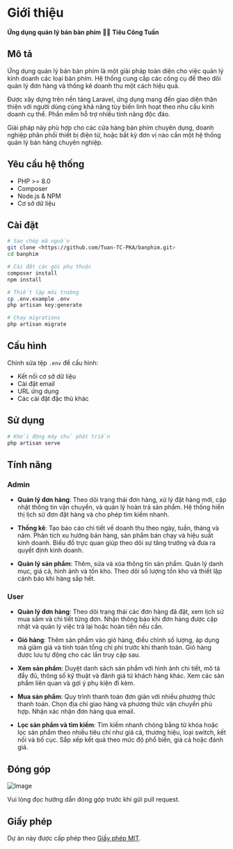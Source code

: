 # Giới thiệu
**Ứng dụng quản lý bán bàn phím**
👨‍💻 **Tiêu Công Tuấn**
## Mô tả

Ứng dụng quản lý bán bàn phím là một giải pháp toàn diện cho việc quản lý kinh doanh các loại bàn phím. Hệ thống cung cấp các công cụ để theo dõi quản lý đơn hàng và thống kê doanh thu một cách hiệu quả.

Được xây dựng trên nền tảng Laravel, ứng dụng mang đến giao diện thân thiện với người dùng cùng khả năng tùy biến linh hoạt theo nhu cầu kinh doanh cụ thể. Phần mềm hỗ trợ nhiều tính năng độc đáo.

Giải pháp này phù hợp cho các cửa hàng bàn phím chuyên dụng, doanh nghiệp phân phối thiết bị điện tử, hoặc bất kỳ đơn vị nào cần một hệ thống quản lý bán hàng chuyên nghiệp.

## Yêu cầu hệ thống

- PHP >= 8.0
- Composer
- Node.js & NPM
- Cơ sở dữ liệu

## Cài đặt

```bash
# Sao chép mã nguồn
git clone <https://github.com/Tuan-TC-PKA/banphim.git>
cd banphim

# Cài đặt các gói phụ thuộc
composer install
npm install

# Thiết lập môi trường
cp .env.example .env
php artisan key:generate

# Chạy migrations
php artisan migrate
```

## Cấu hình

Chỉnh sửa tệp `.env` để cấu hình:
- Kết nối cơ sở dữ liệu
- Cài đặt email
- URL ứng dụng
- Các cài đặt đặc thù khác

## Sử dụng

```bash
# Khởi động máy chủ phát triển
php artisan serve
```

## Tính năng
### Admin
- **Quản lý đơn hàng**: Theo dõi trạng thái đơn hàng, xử lý đặt hàng mới, cập nhật thông tin vận chuyển, và quản lý hoàn trả sản phẩm. Hệ thống hiển thị lịch sử đơn đặt hàng và cho phép tìm kiếm nhanh.

- **Thống kê**: Tạo báo cáo chi tiết về doanh thu theo ngày, tuần, tháng và năm. Phân tích xu hướng bán hàng, sản phẩm bán chạy và hiệu suất kinh doanh. Biểu đồ trực quan giúp theo dõi sự tăng trưởng và đưa ra quyết định kinh doanh.

- **Quản lý sản phẩm**: Thêm, sửa và xóa thông tin sản phẩm. Quản lý danh mục, giá cả, hình ảnh và tồn kho. Theo dõi số lượng tồn kho và thiết lập cảnh báo khi hàng sắp hết.
### User
- **Quản lý đơn hàng**: Theo dõi trạng thái các đơn hàng đã đặt, xem lịch sử mua sắm và chi tiết từng đơn. Nhận thông báo khi đơn hàng được cập nhật và quản lý việc trả lại hoặc hoàn tiền nếu cần.

- **Giỏ hàng**: Thêm sản phẩm vào giỏ hàng, điều chỉnh số lượng, áp dụng mã giảm giá và tính toán tổng chi phí trước khi thanh toán. Giỏ hàng được lưu tự động cho các lần truy cập sau.

- **Xem sản phẩm**: Duyệt danh sách sản phẩm với hình ảnh chi tiết, mô tả đầy đủ, thông số kỹ thuật và đánh giá từ khách hàng khác. Xem các sản phẩm liên quan và gợi ý phụ kiện đi kèm.

- **Mua sản phẩm**: Quy trình thanh toán đơn giản với nhiều phương thức thanh toán. Chọn địa chỉ giao hàng và phương thức vận chuyển phù hợp. Nhận xác nhận đơn hàng qua email.

- **Lọc sản phẩm và tìm kiếm**: Tìm kiếm nhanh chóng bằng từ khóa hoặc lọc sản phẩm theo nhiều tiêu chí như giá cả, thương hiệu, loại switch, kết nối và bố cục. Sắp xếp kết quả theo mức độ phổ biến, giá cả hoặc đánh giá.

## Đóng góp

![Image](https://github.com/user-attachments/assets/20ddeb57-a114-4554-aa43-048958f2a424)

Vui lòng đọc hướng dẫn đóng góp trước khi gửi pull request.

## Giấy phép

Dự án này được cấp phép theo [Giấy phép MIT](LICENSE).
